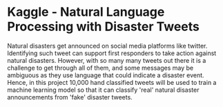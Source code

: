 # Kaggle - Natural Language Processing with Disaster Tweets
Natural disasters get announced on social media platforms like twitter. Identifying such tweet can support first responders to take action against natural disasters. However, with so many many tweets out there it is a challenge to get through all of them, and some messages may be ambiguous as they use language that could indicate a disaster event.
Hence, in this project 10,000 hand classified tweets will be used to train a machine learning model so that it can classify 'real' natural disaster announcements from 'fake' disaster tweets.  
